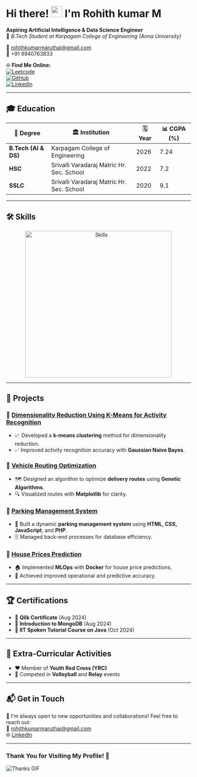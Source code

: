 # Hi there! <img src="https://user-images.githubusercontent.com/18350557/176309783-0785949b-9127-417c-8b55-ab5a4333674e.gif" width="30" alt="wave"> I'm Rohith kumar M

**Aspiring Artificial Intelligence & Data Science Engineer**  
📍 *B.Tech Student at Karpagam College of Engineering (Anna University)*  

💌 [rohithkumarmaruthai@gmail.com](mailto:rohithkumarmaruthai@gmail.com)  
📱 +91 9940763833  

🌐 **Find Me Online:**  
[![Leetcode](https://img.shields.io/badge/Leetcode-FFA116?style=for-the-badge&logo=leetcode&logoColor=white)](https://leetcode.com/u/rohith_kumar_25/)  
[![GitHub](https://img.shields.io/badge/GitHub-181717?style=for-the-badge&logo=github&logoColor=white)](https://github.com/Rohithkumar3833)  
[![LinkedIn](https://img.shields.io/badge/LinkedIn-0A66C2?style=for-the-badge&logo=linkedin&logoColor=white)](http://www.linkedin.com/in/rohith-kumar-b8710526a)  

---

## 🎓 **Education**  
| 🏫 **Degree**       | 🏛️ **Institution**                          | 🗓️ **Year** | 📊 **CGPA (%)** |
|----------------------|---------------------------------------------|-------------|-----------------|
| **B.Tech (AI & DS)** | Karpagam College of Engineering            | 2026        | 7.24            |
| **HSC**             | Srivalli Varadaraj Matric Hr. Sec. School  | 2022        | 7.2             |
| **SSLC**            | Srivalli Varadaraj Matric Hr. Sec. School  | 2020        | 9.1             |

---

## 🛠️ **Skills**  
<div align="center">  
<img src="https://skillicons.dev/icons?i=python,java,mysql,git,vscode,jupyter,tableau&theme=dark" alt="Skills" width="400"/>  
</div>  

---

## 🚀 **Projects**

### 🔹 [Dimensionality Reduction Using K-Means for Activity Recognition](#)  
- 📈 Developed a **k-means clustering** method for dimensionality reduction.  
- ✅ Improved activity recognition accuracy with **Gaussian Naive Bayes**.  

### 🔹 [Vehicle Routing Optimization](#)  
- 🗺️ Designed an algorithm to optimize **delivery routes** using **Genetic Algorithms**.  
- 🔍 Visualized routes with **Matplotlib** for clarity.

### 🔹 [Parking Management System](#)  
- 🚗 Built a dynamic **parking management system** using **HTML, CSS, JavaScript**, and **PHP**.  
- 🗄️ Managed back-end processes for database efficiency.

### 🔹 [House Prices Prediction](#)  
- 🏠 Implemented **MLOps** with **Docker** for house price predictions.  
- 🎯 Achieved improved operational and predictive accuracy.

---

## 🏆 **Certifications**  
- 🏅 **Qlik Certificate** (Aug 2024)  
- 🏅 **Introduction to MongoDB** (Aug 2024)  
- 🏅 **IIT Spoken Tutorial Course on Java** (Oct 2024)  

---

## 🌟 **Extra-Curricular Activities**  
- ❤️ Member of **Youth Red Cross (YRC)**  
- 🏐 Competed in **Volleyball** and **Relay** events  

---

## 📬 **Get in Touch**  
🌟 I'm always open to new opportunities and collaborations! Feel free to reach out:  
📧 [rohithkumarmaruthai@gmail.com](mailto:rohithkumarmaruthai@gmail.com)  
🌐 [LinkedIn](http://www.linkedin.com/in/rohith-kumar-b8710526a)  

---

### **Thank You for Visiting My Profile! 🚀**  
![Thanks GIF](https://media.giphy.com/media/hvRJCLFzcasrR4ia7z/giphy.gif)
